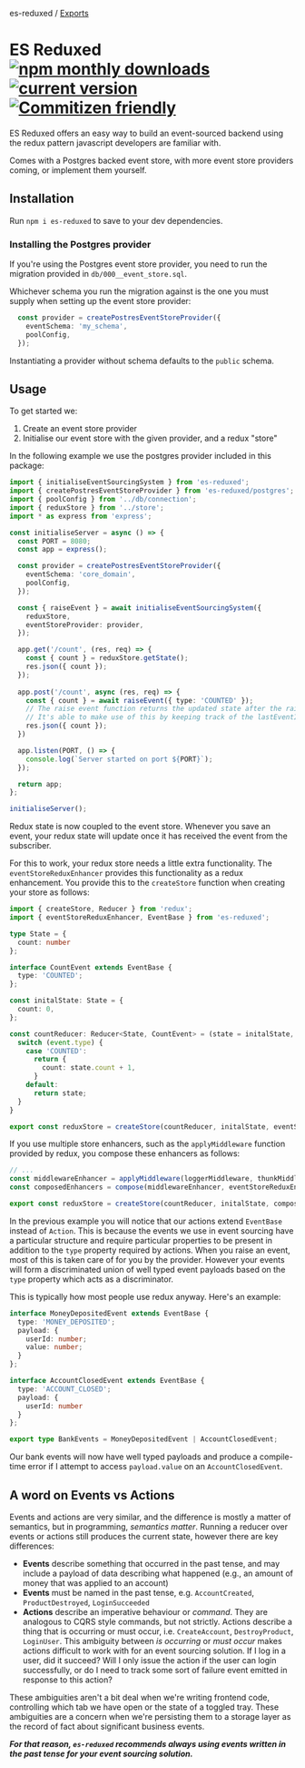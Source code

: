 es-reduxed / [Exports](modules.md)

# ES Reduxed[![npm monthly downloads](https://img.shields.io/npm/dm/es-reduxed.svg?style=flat-square)](https://www.npmjs.com/package/es-reduxed) [![current version](https://img.shields.io/npm/v/es-reduxed.svg?style=flat-square)](https://www.npmjs.com/package/es-reduxed) [![Commitizen friendly](https://img.shields.io/badge/commitizen-friendly-brightgreen.svg)](http://commitizen.github.io/cz-cli/)

ES Reduxed offers an easy way to build an event-sourced backend using the redux pattern javascript developers are familiar with.

Comes with a Postgres backed event store, with more event store providers coming, or implement them yourself.

## Installation

Run `npm i es-reduxed` to save to your dev dependencies.

### Installing the Postgres provider

If you're using the Postgres event store provider, you need to run the migration provided in `db/000__event_store.sql`.

Whichever schema you run the migration against is the one you must supply when setting up the event store provider:

```typescript
  const provider = createPostresEventStoreProvider({
    eventSchema: 'my_schema',
    poolConfig,
  });
```

Instantiating a provider without schema defaults to the `public` schema.

## Usage

To get started we:
1. Create an event store provider
2. Initialise our event store with the given provider, and a redux "store"

In the following example we use the postgres provider included in this package:

```typescript
import { initialiseEventSourcingSystem } from 'es-reduxed';
import { createPostresEventStoreProvider } from 'es-reduxed/postgres';
import { poolConfig } from '../db/connection';
import { reduxStore } from '../store';
import * as express from 'express';

const initialiseServer = async () => {
  const PORT = 8080;
  const app = express();

  const provider = createPostresEventStoreProvider({
    eventSchema: 'core_domain',
    poolConfig,
  });

  const { raiseEvent } = await initialiseEventSourcingSystem({
    reduxStore,
    eventStoreProvider: provider,
  });

  app.get('/count', (res, req) => {
    const { count } = reduxStore.getState();
    res.json({ count });
  });
  
  app.post('/count', async (res, req) => {
    const { count } = await raiseEvent({ type: 'COUNTED' });
    // The raise event function returns the updated state after the raised event has propagated back through redux
    // It's able to make use of this by keeping track of the lastEventId in your redux store.
    res.json({ count });
  })

  app.listen(PORT, () => {
    console.log(`Server started on port ${PORT}`);
  });

  return app;
};

initialiseServer();

```

Redux state is now coupled to the event store. Whenever you save an event, your redux state will update once it has received the event from the subscriber.

For this to work, your redux store needs a little extra functionality. The `eventStoreReduxEnhancer` provides this functionality as a redux enhancement. You provide this to the `createStore` function when creating your store as follows:

```typescript
import { createStore, Reducer } from 'redux';
import { eventStoreReduxEnhancer, EventBase } from 'es-reduxed';

type State = {
  count: number
};

interface CountEvent extends EventBase {
  type: 'COUNTED';
};

const initalState: State = {
  count: 0,
};

const countReducer: Reducer<State, CountEvent> = (state = initalState, event) => {
  switch (event.type) {
    case 'COUNTED':
      return {
        count: state.count + 1,
      }
    default:
      return state;
  }
}

export const reduxStore = createStore(countReducer, initalState, eventStoreReduxEnhancer);
```

If you use multiple store enhancers, such as the `applyMiddleware` function provided by redux, you compose these enhancers as follows:

```typescript
// ...
const middlewareEnhancer = applyMiddleware(loggerMiddleware, thunkMiddleware);
const composedEnhancers = compose(middlewareEnhancer, eventStoreReduxEnhancer);

export const reduxStore = createStore(countReducer, initalState, composedEnhancers);
```

In the previous example you will notice that our actions extend `EventBase` instead of `Action`. This is because the events we use in event sourcing have a particular structure and require particular properties to be present in addition to the `type` property required by actions. When you raise an event, most of this is taken care of for you by the provider. However your events will form a discriminated union of well typed event payloads based on the `type` property which acts as a discriminator.

This is typically how most people use redux anyway. Here's an example:

```typescript
interface MoneyDepositedEvent extends EventBase {
  type: 'MONEY_DEPOSITED';
  payload: {
    userId: number;
    value: number;
  }
};

interface AccountClosedEvent extends EventBase {
  type: 'ACCOUNT_CLOSED';
  payload: {
    userId: number
  }
};

export type BankEvents = MoneyDepositedEvent | AccountClosedEvent;
```

Our bank events will now have well typed payloads and produce a compile-time error if I attempt to access `payload.value` on an `AccountClosedEvent`.

## A word on Events vs Actions

Events and actions are very similar, and the difference is mostly a matter of semantics, but in programming, _semantics matter_. Running a reducer over events or actions still produces the current state, however there are key differences:
* **Events** describe something that occurred in the past tense, and may include a payload of data describing what happened (e.g., an amount of money that was applied to an account)
* **Events** must be named in the past tense, e.g. `AccountCreated`, `ProductDestroyed`, `LoginSucceeded`
* **Actions** describe an imperative behaviour or _command_. They are analogous to CQRS style commands, but not strictly. Actions describe a thing that is occurring or must occur, i.e. `CreateAccount`, `DestroyProduct`, `LoginUser`. This ambiguity between *is occurring* or *must occur* makes actions difficult to work with for an event sourcing solution. If I log in a user, did it succeed? Will I only issue the action if the user can login successfully, or do I need to track some sort of failure event emitted in response to this action? 
  
These ambiguities aren't a bit deal when we're writing frontend code, controlling which tab we have open or the state of a toggled tray. These ambiguities are a concern when we're persisting them to a storage layer as the record of fact about significant business events.

***For that reason, `es-reduxed` recommends always using events written in the past tense for your event sourcing solution.***
